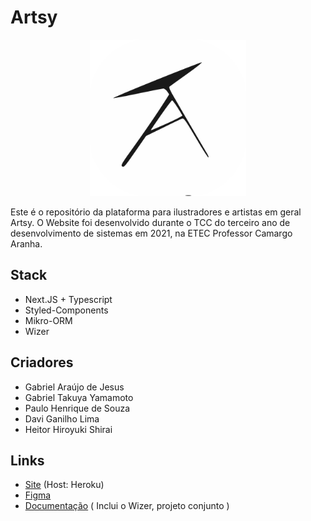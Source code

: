 # Artsy

<p align="center"> 
<img src="./public/logo.svg" height="250"/>
</p>

Este é o repositório da plataforma para ilustradores e artistas em geral Artsy. O Website foi desenvolvido durante o TCC do terceiro ano de desenvolvimento de sistemas em 2021, na ETEC Professor Camargo Aranha.

## Stack

- Next.JS + Typescript
- Styled-Components
- Mikro-ORM
- Wizer

## Criadores

- Gabriel Araújo de Jesus
- Gabriel Takuya Yamamoto
- Paulo Henrique de Souza
- Davi Ganilho Lima
- Heitor Hiroyuki Shirai

## Links

- [Site](https://tcc-artsy.herokuapp.com/) (Host: Heroku)
- [Figma](https://www.figma.com/file/1SMYnxBllqx2YhKfIelFXg/Artsy)
- [Documentação](https://www.figma.com/file/1SMYnxBllqx2YhKfIelFXg/Artsy) ( Inclui o Wizer, projeto conjunto )
